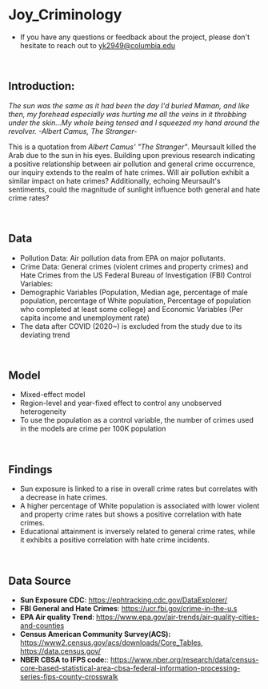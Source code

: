 # Joy_Criminology

- If you have any questions or feedback about the project, please don't hesitate to reach out to yk2949@columbia.edu
<br>


## Introduction:
*The sun was the same as it had been the day I'd buried Maman, and like then, my forehead especially was hurting me all the veins in it throbbing under the skin...My whole being tensed and I squeezed my hand around the revolver. -Albert Camus, The Stranger-*

This is a quotation from *Albert Camus' "The Stranger"*. Meursault killed the Arab due to the sun in his eyes.
Building upon previous research indicating a positive relationship between air pollution and general crime occurrence, our inquiry extends to the realm of hate crimes. 
Will air pollution exhibit a similar impact on hate crimes? 
Additionally, echoing Meursault's sentiments, could the magnitude of sunlight influence both general and hate crime rates?

<br>

## Data
- Pollution Data: Air pollution data from EPA on major pollutants. 
- Crime Data: General crimes (violent crimes and property crimes) and Hate Crimes from the US Federal Bureau of Investigation (FBI)
Control Variables:
- Demographic Variables (Population, Median age, percentage of male population, percentage of White population, Percentage of population who completed at least some college) and Economic Variables (Per capita income and unemployment rate)
- The data after COVID (2020~) is excluded from the study due to its deviating trend

<br>

## Model
- Mixed-effect model
- Region-level and year-fixed effect to control any unobserved heterogeneity
- To use the population as a control variable, the number of crimes used in the models are crime per 100K population

<br>

## Findings
- Sun exposure is linked to a rise in overall crime rates but correlates with a decrease in hate crimes.
- A higher percentage of White population is associated with lower violent and property crime rates but shows a positive correlation with hate crimes.
- Educational attainment is inversely related to general crime rates, while it exhibits a positive correlation with hate crime incidents.

<br>

## Data Source
- **Sun Exposure CDC**: https://ephtracking.cdc.gov/DataExplorer/
- **FBI General and Hate Crimes**: https://ucr.fbi.gov/crime-in-the-u.s
- **EPA Air quality Trend**: https://www.epa.gov/air-trends/air-quality-cities-and-counties
- **Census American Community Survey(ACS):** https://www2.census.gov/acs/downloads/Core_Tables, https://data.census.gov/ 
- **NBER CBSA to IFPS code:**: https://www.nber.org/research/data/census-core-based-statistical-area-cbsa-federal-information-processing-series-fips-county-crosswalk

